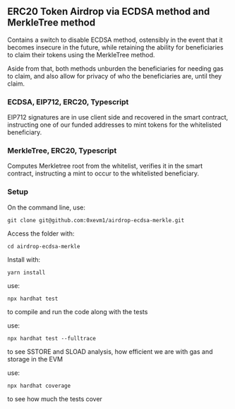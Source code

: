 ## ERC20 Token Airdrop via ECDSA method and MerkleTree method

Contains a switch to disable ECDSA method, ostensibly in the event that it becomes insecure in the future, 
while retaining the ability for beneficiaries to claim their tokens using the MerkleTree method.

Aside from that, both methods unburden the beneficiaries for needing gas to claim, 
and also allow for privacy of who the beneficiaries are, until they claim.

### ECDSA, EIP712, ERC20, Typescript
EIP712 signatures are in use client side and recovered in the smart contract, instructing one of our
funded addresses to mint tokens for the whitelisted beneficiary.

### MerkleTree, ERC20, Typescript
Computes Merkletree root from the whitelist, verifies it in the smart contract, instructing a mint to occur to the
whitelisted beneficiary.


### Setup

On the command line, use:

`git clone git@github.com:0xevm1/airdrop-ecdsa-merkle.git`

Access the folder with: 

`cd airdrop-ecdsa-merkle`

Install with:

`yarn install`

use:

`npx hardhat test`

to compile and run the code along with the tests

use:

`npx hardhat test --fulltrace`

to see SSTORE and SLOAD analysis, how efficient we are with gas and storage in the EVM

use: 

`npx hardhat coverage`

to see how much the tests cover